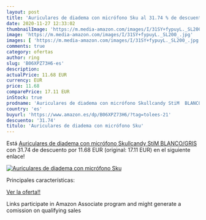 ```yaml
---
layout: post
title: 'Auriculares de diadema con micrófono Sku al 31.74 % de descuento'
date: 2020-11-27 12:33:02
thumbnailImage: 'https://m.media-amazon.com/images/I/31SY+fypuyL._SL200_.jpg'
image: 'https://m.media-amazon.com/images/I/31SY+fypuyL._SL200_.jpg'
images: [ 'https://m.media-amazon.com/images/I/31SY+fypuyL._SL200_.jpg' ]
comments: true
category: ofertas
author: ring
slug: 'B06XPZ73H6-es'
description:
actualPrice: 11.68 EUR
currency: EUR
price: 11.68
comparePrice: 17.11 EUR
inStock: true
prodname: 'Auriculares de diadema con micrófono Skullcandy StiM  BLANCO/GRIS'
country: 'es'
buyurl: 'https://www.amazon.es/dp/B06XPZ73H6/?tag=tolees-21'
descuento: '31.74'
titulo: 'Auriculares de diadema con micrófono Sku'
---
```


Está [Auriculares de diadema con micrófono Skullcandy StiM  BLANCO/GRIS](https://www.amazon.es/dp/B06XPZ73H6/?tag=tolees-21) con 31.74 de descuento por 11.68 EUR (original: 17.11 EUR) en el siguiente enlace!

[![Auriculares de diadema con micrófono Sku](https://m.media-amazon.com/images/I/31SY+fypuyL._SL200_.jpg)](https://www.amazon.es/dp/B06XPZ73H6/?tag=tolees-21)

Principales características:


[Ver la oferta!!](https://www.amazon.es/dp/B06XPZ73H6/?tag=tolees-21)

Links participate in Amazon Associate program and might generate a comission on qualifying sales


